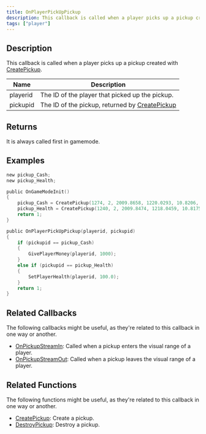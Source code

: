 ```yaml
---
title: OnPlayerPickUpPickup
description: This callback is called when a player picks up a pickup created with CreatePickup.
tags: ["player"]
---
```


## Description

This callback is called when a player picks up a pickup created with [CreatePickup](../functions/CreatePickup).

| Name     | Description                                                                 |
|----------|-----------------------------------------------------------------------------|
| playerid | The ID of the player that picked up the pickup.                             |
| pickupid | The ID of the pickup, returned by [CreatePickup](../functions/CreatePickup) |

## Returns

It is always called first in gamemode.

## Examples

```c
new pickup_Cash;
new pickup_Health;

public OnGameModeInit()
{
    pickup_Cash = CreatePickup(1274, 2, 2009.8658, 1220.0293, 10.8206, -1);
    pickup_Health = CreatePickup(1240, 2, 2009.8474, 1218.0459, 10.8175, -1);
    return 1;
}

public OnPlayerPickUpPickup(playerid, pickupid)
{
    if (pickupid == pickup_Cash)
    {
        GivePlayerMoney(playerid, 1000);
    }
    else if (pickupid == pickup_Health)
    {
        SetPlayerHealth(playerid, 100.0);
    }
    return 1;
}
```

## Related Callbacks

The following callbacks might be useful, as they're related to this callback in one way or another. 

- [OnPickupStreamIn](OnPickupStreamIn): Called when a pickup enters the visual range of a player.
- [OnPickupStreamOut](OnPickupStreamOut): Called when a pickup leaves the visual range of a player.

## Related Functions

The following functions might be useful, as they're related to this callback in one way or another. 

- [CreatePickup](../functions/CreatePickup): Create a pickup.
- [DestroyPickup](../functions/DestroyPickup): Destroy a pickup.
